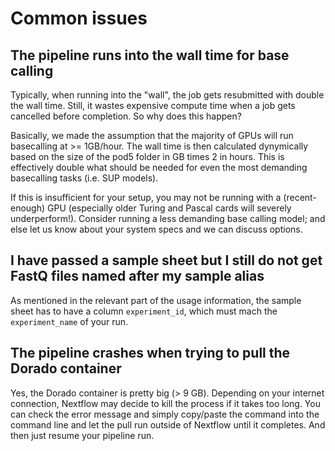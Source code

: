 # Common issues

## The pipeline runs into the wall time for base calling

Typically, when running into the "wall", the job gets resubmitted with double the wall time. Still, it wastes expensive compute time when a job gets cancelled before completion. So why does this happen?

Basically, we made the assumption that the majority of GPUs will run basecalling at >= 1GB/hour. The wall time is then calculated dynymically based on the size of the pod5 folder in GB times 2 in hours. This is effectively double what should be needed for even the most demanding basecalling tasks (i.e. SUP models). 

If this is insufficient for your setup, you may not be running with a (recent-enough) GPU (especially older Turing and Pascal cards will severely underperform!). Consider running a less demanding base calling model; and else let us know about your system specs and we can discuss options. 

## I have passed a sample sheet but I still do not get FastQ files named after my sample alias

As mentioned in the relevant part of the usage information, the sample sheet has to have a column `experiment_id`, which must mach the `experiment_name` of your run. 

## The pipeline crashes when trying to pull the Dorado container

Yes, the Dorado container is pretty big (> 9 GB). Depending on your internet connection, Nextflow may decide to kill the process if it takes too long. You can check the error message and simply copy/paste the command into the command line and let the pull run outside of Nextflow until it completes. And then just resume your pipeline run. 